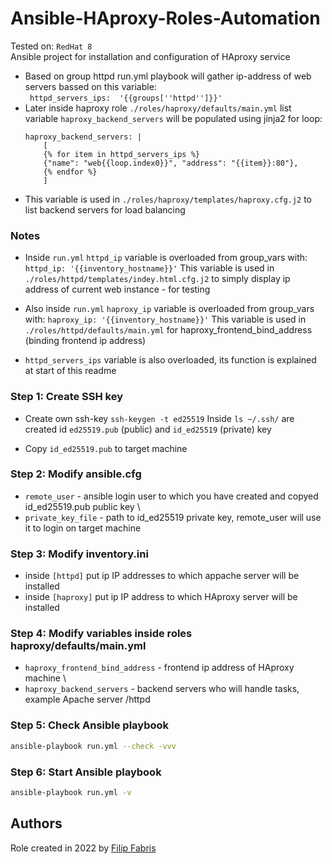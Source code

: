 # Ansible-HAproxy-Roles-Automation
Tested on: `RedHat 8` \
Ansible project for installation and configuration of HAproxy service


* Based on group httpd run.yml playbook will gather ip-address of web servers bassed on this variable:\
     ` httpd_servers_ips:  '{{groups[''httpd'']}}'` 
* Later inside haproxy role `./roles/haproxy/defaults/main.yml` list variable `haproxy_backend_servers` will be populated using jinja2 for loop: 
    ```jinja2
    haproxy_backend_servers: |
        [
        {% for item in httpd_servers_ips %}
        {"name": "web{{loop.index0}}", "address": "{{item}}:80"},
        {% endfor %}
        ]
    ```
* This variable is used in `./roles/haproxy/templates/haproxy.cfg.j2` to list backend servers for load balancing

### Notes

 * Inside `run.yml` `httpd_ip` variable is overloaded from group_vars with: `httpd_ip: '{{inventory_hostname}}'`
This variable is used in `./roles/httpd/templates/indey.html.cfg.j2` to simply display ip address of current web instance - for testing

 * Also inside `run.yml` `haproxy_ip` variable is overloaded from group_vars with: `haproxy_ip: '{{inventory_hostname}}'`
This variable is used in `./roles/httpd/defaults/main.yml` for haproxy_frontend_bind_address (binding frontend ip address)

* `httpd_servers_ips` variable is also overloaded, its function is explained at start of this readme

### Step 1: Create SSH key
 * Create own ssh-key `ssh-keygen -t ed25519`
    Inside `ls ~/.ssh/` are created 
    id `ed25519.pub` (public) and  `id_ed25519` (private) key

* Copy `id_ed25519.pub` to target machine

### Step 2: Modify ansible.cfg
 * `remote_user` - ansible login user to which you have created and copyed id_ed25519.pub public key \
 * `private_key_file` - path to id_ed25519 private key, remote_user will use it to login on target machine

### Step 3: Modify inventory.ini
  * inside `[httpd]` put ip IP addresses to which appache server will be installed
  * inside `[haproxy]` put ip IP address to which HAproxy server will be installed

### Step 4: Modify variables inside roles haproxy/defaults/main.yml
 * `haproxy_frontend_bind_address` - frontend ip address of HAproxy machine \
 * `haproxy_backend_servers` - backend servers who will handle tasks, example Apache server /httpd

### Step 5: Check Ansible playbook
```bash
ansible-playbook run.yml --check -vvv
```

### Step 6: Start Ansible playbook
```bash
ansible-playbook run.yml -v
```
## Authors
Role created in 2022 by [Filip Fabris](https://github.com/filipfabris)


